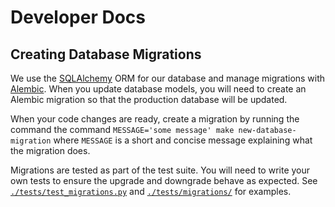 # Developer Docs

## Creating Database Migrations

We use the [SQLAlchemy](https://www.sqlalchemy.org/) ORM for our database and manage migrations with [Alembic](https://alembic.sqlalchemy.org/).
When you update database models, you will need to create an Alembic migration so that the production database will be updated.

When your code changes are ready, create a migration by running the command the command `MESSAGE='some message' make new-database-migration` where `MESSAGE` is a short and concise message explaining what the migration does.

Migrations are tested as part of the test suite.
You will need to write your own tests to ensure the upgrade and downgrade behave as expected.
See [`./tests/test_migrations.py`](./tests/test_migrations.py) and [`./tests/migrations/`](./tests/migrations/) for examples.
